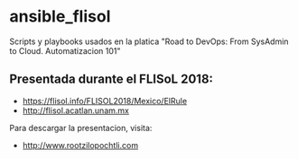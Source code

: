 # ansible_flisol

Scripts y playbooks usados en la platica "Road to DevOps: From SysAdmin to Cloud. Automatizacion 101"

Presentada durante el FLISoL 2018: 
----------

+ https://flisol.info/FLISOL2018/Mexico/ElRule
+ http://flisol.acatlan.unam.mx

Para descargar la presentacion, visita:

+ http://www.rootzilopochtli.com
